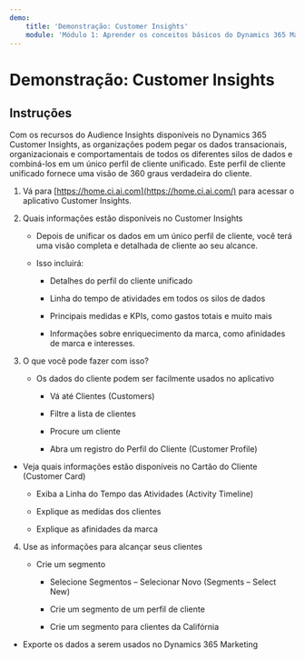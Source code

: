 ```yaml
---
demo:
    title: 'Demonstração: Customer Insights'
    module: 'Módulo 1: Aprender os conceitos básicos do Dynamics 365 Marketing'
---
```


# Demonstração: Customer Insights

## Instruções

Com os recursos do Audience Insights disponíveis no Dynamics 365 Customer Insights, as organizações podem pegar os dados transacionais, organizacionais e comportamentais de todos os diferentes silos de dados e combiná-los em um único perfil de cliente unificado. Este perfil de cliente unificado fornece uma visão de 360 graus verdadeira do cliente. 

 

1. Vá para [https://home.ci.ai.com](https://home.ci.ai.com/) para acessar o aplicativo Customer Insights.

 

2. Quais informações estão disponíveis no Customer Insights

	- Depois de unificar os dados em um único perfil de cliente, você terá uma visão completa e detalhada de cliente ao seu alcance. 

	- Isso incluirá: 

		- Detalhes do perfil do cliente unificado

		- Linha do tempo de atividades em todos os silos de dados

		- Principais medidas e KPIs, como gastos totais e muito mais

		- Informações sobre enriquecimento da marca, como afinidades de marca e interesses. 

 

3. O que você pode fazer com isso?

	- Os dados do cliente podem ser facilmente usados no aplicativo

		- Vá até Clientes (Customers)

		- Filtre a lista de clientes

		- Procure um cliente

		- Abra um registro do Perfil do Cliente (Customer Profile)

 

- Veja quais informações estão disponíveis no Cartão do Cliente (Customer Card)

	- Exiba a Linha do Tempo das Atividades (Activity Timeline)

	- Explique as medidas dos clientes

	- Explique as afinidades da marca

 

4. Use as informações para alcançar seus clientes

	- Crie um segmento

		- Selecione Segmentos – Selecionar Novo (Segments – Select New)

		- Crie um segmento de um perfil de cliente

		- Crie um segmento para clientes da Califórnia

- Exporte os dados a serem usados no Dynamics 365 Marketing

 
